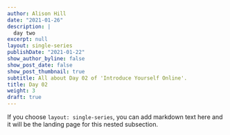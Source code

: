 ```yaml
---
author: Alison Hill
date: "2021-01-26"
description: |
  day two
excerpt: null
layout: single-series
publishDate: "2021-01-22"
show_author_byline: false
show_post_date: false
show_post_thumbnail: true
subtitle: All about Day 02 of 'Introduce Yourself Online'.
title: Day 02
weight: 3
draft: true
---
```


If you choose `layout: single-series`, you can add markdown text here and it will be the landing page for this nested subsection.